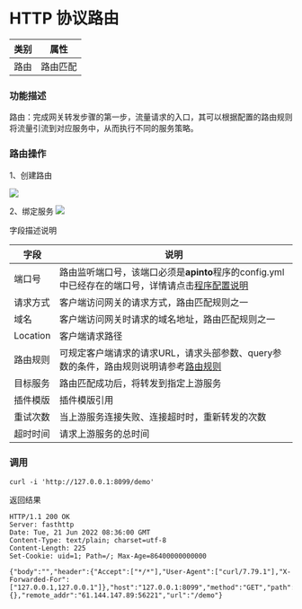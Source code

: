 
# HTTP 协议路由


| 类别 | 属性     |
| ---- | -------- |
| 路由 | 路由匹配 |



### 功能描述

路由：完成网关转发步骤的第一步，流量请求的入口，其可以根据配置的路由规则将流量引流到对应服务中，从而执行不同的服务策略。


### 路由操作
1、创建路由

![](http://data.eolinker.com/course/6e6cWCTba27e60e5471eaa0f71e21897bfcd27038dc7ac3.png)

2、绑定服务
![](http://data.eolinker.com/course/DeYjjvUc996b1e42514eb270a148d9e2f6bb33a97297771.png)


字段描述说明

| 字段       | 说明                                                                                                      |
|----------|---------------------------------------------------------------------------------------------------------|
| 端口号      | 路由监听端口号，该端口必须是**apinto**程序的config.yml中已经存在的端口号，详情请点击[程序配置说明](/docs/apinto/quick/quick_course.md#程序配置说明) |
| 请求方式     | 客户端访问网关的请求方式，路由匹配规则之一                                                                                   |
| 域名       | 客户端访问网关时请求的域名地址，路由匹配规则之一                                                                                |
| Location | 客户端请求路径                                                                                                 |
| 路由规则     | 可规定客户端请求的请求URL，请求头部参数、query参数的条件，路由规则说明请参考[路由规则](/docs/apinto/router/http.md#路由匹配规则)                    |
| 目标服务     | 路由匹配成功后，将转发到指定上游服务                                                                                      |
| 插件模版     | 插件模版引用                                                                                                  |
| 重试次数     | 当上游服务连接失败、连接超时时，重新转发的次数                                                                                 |
| 超时时间     | 请求上游服务的总时间                                                                                              |

### 调用
```shell
curl -i 'http://127.0.0.1:8099/demo'
```

返回结果

```shell
HTTP/1.1 200 OK
Server: fasthttp
Date: Tue, 21 Jun 2022 08:36:00 GMT
Content-Type: text/plain; charset=utf-8
Content-Length: 225
Set-Cookie: uid=1; Path=/; Max-Age=86400000000000

{"body":"","header":{"Accept":["*/*"],"User-Agent":["curl/7.79.1"],"X-Forwarded-For":["127.0.0.1,127.0.0.1"]},"host":"127.0.0.1:8099","method":"GET","path":"/demo","query":{},"remote_addr":"61.144.147.89:56221","url":"/demo"}
```

